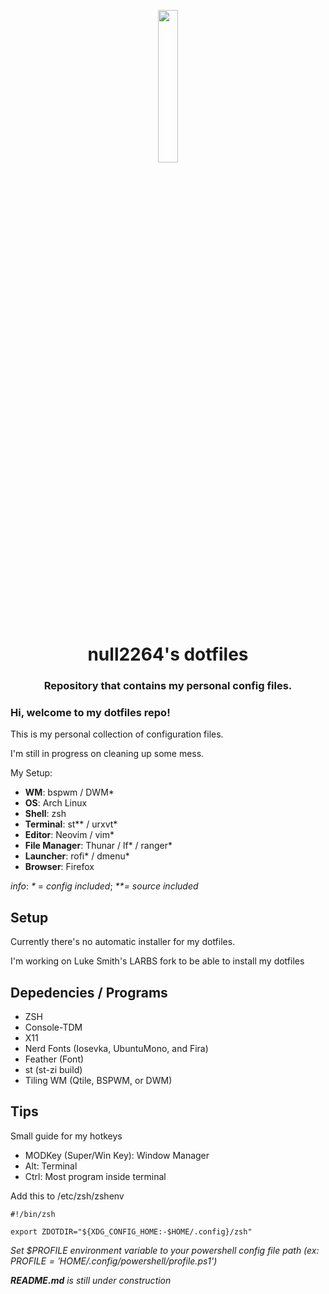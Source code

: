 <p align="center">
  <img width="25%" src="https://github.com/null2264.png"></a>
</p>
<h1 align="center">null2264's dotfiles</h1>
<h3 align="center">
Repository that contains my personal config files.
</h3>

### Hi, welcome to my dotfiles repo!
This is my personal collection of configuration files.

I'm still in progress on cleaning up some mess.

My Setup:

- **WM**: bspwm / DWM*
- **OS**: Arch Linux
- **Shell**: zsh
- **Terminal**: st\** / urxvt*
- **Editor**: Neovim / vim*
- **File Manager**: Thunar / lf\* / ranger*
- **Launcher**: rofi* / dmenu*
- **Browser**: Firefox

*info*: *\** = *config included*; *\*\*= source included*

## Setup
Currently there's no automatic installer for my dotfiles.

I'm working on Luke Smith's LARBS fork to be able to install my dotfiles

## Depedencies / Programs
- ZSH
- Console-TDM
- X11
- Nerd Fonts (Iosevka, UbuntuMono, and Fira)
- Feather (Font)
- st (st-zi build)
- Tiling WM (Qtile, BSPWM, or DWM)

## Tips

Small guide for my hotkeys
- MODKey (Super/Win Key): Window Manager
- Alt: Terminal
- Ctrl: Most program inside terminal

Add this to /etc/zsh/zshenv

```Shell
#!/bin/zsh

export ZDOTDIR="${XDG_CONFIG_HOME:-$HOME/.config}/zsh"
```
*Set $PROFILE environment variable to your powershell config file path (ex: $PROFILE='$HOME/.config/powershell/profile.ps1')*

***README.md** is still under construction*
